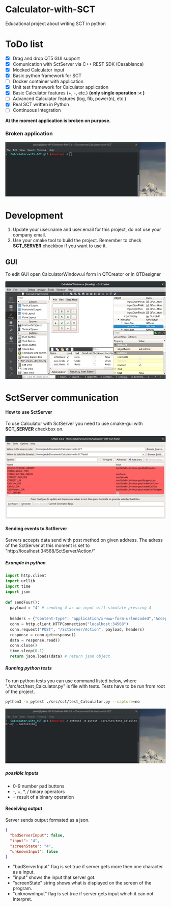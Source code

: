 # Calculator-with-SCT
Educational project about writing SCT in python

# ToDo list
- [x] Drag and drop QT5 GUI support
- [x] Comunication with SctServer via C++ REST SDK (Casablanca)
- [x] Mocked Calculator input
- [x] Basic python framework for SCT
- [ ] Docker container with application
- [x] Unit test framework for Calculator application
- [x] Basic Calculator features (+, -, etc.) **(only single operation :< )**
- [ ] Advanced Calculator features (log, fib, power(n), etc.)
- [X] Real SCT written in Python
- [ ] Continuous Integration

**At the moment application is broken on purpose.**

### Broken application
![gif image](./doc/gifs/manual-run-fail.gif)

# Development
1. Update your user.name and user.email for this project, do not use your company email.
2. Use your cmake tool to build the project. Remember to check **SCT_SERVER** checkbox if you want to use it.

## GUI
To edit GUI open CalculatorWindow.ui form in QTCreator or in QTDesigner

![gif image](./doc/images/qtcreator-ui-form.png)

# SctServer communication

#### How to use SctServer
To use Calculator with SctServer you need to use cmake-gui with **SCT_SERVER** checkbox on.

![gif image](./doc/images/cmake-gui.png)

#### Sending events to SctServer
Servers accepts data send with post method on given address. The adress of the SctServer at this moment is set to "http://localhost:34568/SctServer/Action/"

##### Example in python
```python
import http.client
import urllib
import time
import json

def sendFour():
  payload = "4" # sending 4 as an input will simulate pressing 4

  headers = {"Content-type": "application/x-www-form-urlencoded","Accept": "text/plain"}
  conn = http.client.HTTPConnection("localhost:34568")
  conn.request("POST", "/SctServer/Action", payload, headers)
  response = conn.getresponse()
  data = response.read()
  conn.close()
  time.sleep(0.1)
  return json.loads(data) # return json object
```
##### Running python tests
To run python tests you can use command listed below, where "./src/sct/test_Calculator.py" is file with tests. Tests have to be run from root of the project.
```bash
python3 -m pytest ./src/sct/test_Calculator.py --capture=no
```

![gif image](./doc/gifs/test-fail.gif)

##### possible inputs
- 0-9 number pad buttons
- -, +, \*, / binary operators
- = result of a binary operation

#### Receiving output
Server sends output formated as a json.
```json
{
  "badServerInput": false,
  "input": "4",
  "screenState": "4",
  "unknownInput": false
}
```
- "badServerInput" flag is set true if server gets more then one character as a input.
- "input" shows the input that server got.
- "screenState" string shows what is displayed on the screen of the program.
- "unknownInput" flag is set true if server gets input which it can not interpret.
